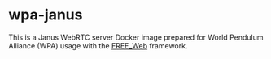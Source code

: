# wpa-janus

This is a Janus WebRTC server Docker image prepared for World Pendulum Alliance (WPA) usage with the [FREE_Web](https://github.com/e-lab-FREE/FREE_Web/blob/master/README.md) framework.
